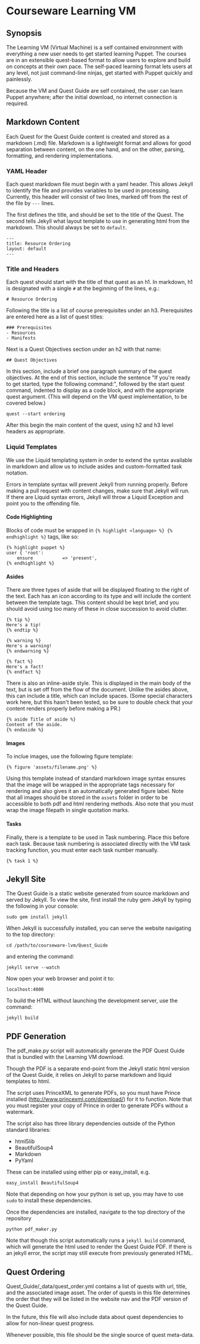 # Courseware Learning VM

## Synopsis

The Learning VM (Virtual Machine) is a self contained environment with everything a new user needs to get started learning Puppet. The courses are in an extensible quest-based format to allow users to explore and build on concepts at their own pace. The self-paced learning format lets users at any level, not just command-line ninjas, get started with Puppet quickly and painlessly.

Because the VM and Quest Guide are self contained, the user can learn Puppet anywhere; after the initial download, no internet connection is required.

## Markdown Content

Each Quest for the Quest Guide content is created and stored as a markdown (.md) file. Markdown is a lightweight format and allows for good separation between content, on the one hand, and on the other, parsing, formatting, and rendering implementations.

### YAML Header

Each quest markdown file must begin with a yaml header. This allows Jekyll to identify the file and provides variables to be used in processing. Currently, this header will consist of two lines, marked off from the rest of the file by `---` lines.

The first defines the title, and should be set to the title of the Quest. The second tells Jekyll what layout template to use in generating html from the markdown. This should always be set to `default`.

	---
	title: Resource Ordering
	layout: default
	---

### Title and Headers

Each quest should start with the title of that quest as an h1. In markdown, h1 is designated with a single `#` at the beginning of the lines, e.g.:

	# Resource Ordering

Following the title is a list of course prerequisites under an h3. Prerequisites are entered here as a list of quest titles:

	### Prerequisites
	- Resources
	- Manifests
	
Next is a Quest Objectives section under an h2 with that name:

	## Quest Objectives
	
In this section, include a brief one paragraph summary of the quest objectives. At the end of this section, include the sentence "If you're ready to get started, type the following command:", followed by the start quest command, indented to display as a code block, and with the appropriate quest argument. (This will depend on the VM quest implementation, to be covered below.)

    quest --start ordering
    
After this begin the main content of the quest, using h2 and h3 level headers as appropriate.

### Liquid Templates

We use the Liquid templating system in order to extend the syntax available in markdown and allow us to include asides and custom-formatted task notation.

Errors in template syntax will prevent Jekyll from running properly. Before making a pull request with content changes, make sure that Jekyll will run. If there are Liquid syntax errors, Jekyll will throw a Liquid Exception and point you to the offending file.

#### Code Highlighting

Blocks of code must be wrapped in `{% highlight <language> %} {% endhighlight %}` tags, like so:

	{% highlight puppet %}
	user { 'root':
  		ensure           => 'present',
  	{% endhighlight %}

#### Asides

There are three types of aside that will be displayed floating to the right of the text. Each has an icon according to its type and will include the content between the template tags. This content should be kept brief, and you should avoid using too many of these in close succession to avoid clutter.

```
{% tip %}
Here's a tip!
{% endtip %}

{% warning %}
Here's a warning!
{% endwarning %}

{% fact %}
Here's a fact!
{% endfact %}
```

There is also an inline-aside style. This is displayed in the main body of the text, but is set off from the flow of the document. Unlike the asides above, this can include a title, which can include spaces. (Some special characters work here, but this hasn't been tested, so be sure to double check that your content renders properly before making a PR.)

```
{% aside Title of aside %}
Content of the aside.
{% endaside %}
```
#### Images

To inclue images, use the following figure template:

```
{% figure 'assets/filename.png' %}
```

Using this template instead of standard markdown image syntax ensures that the image will be wrapped in the appropriate tags necessary for rendering and also gives it an automatically generated figure label. Note that all images should be stored in the `assets` folder in order to be accessible to both pdf and html rendering methods. Also note that you must wrap the image filepath in single quotation marks.

#### Tasks

Finally, there is a template to be used in Task numbering. Place this before each task. Because task numbering is associated directly with the VM task tracking function, you must enter each task number manually.

```
{% task 1 %}
```

## Jekyll Site

The Quest Guide is a static website generated from source markdown and served by Jekyll.  To view the site, first install the ruby gem Jekyll by typing the following in your console:
	
	sudo gem install jekyll
	
When Jekyll is successfully installed, you can serve the website navigating to the top directory:

	cd /path/to/courseware-lvm/Quest_Guide
	
and entering the command:

	jekyll serve --watch
	
Now open your web browser and point it to:
	
	localhost:4000
	
To build the HTML without launching the development server, use the command:

	jekyll build

## PDF Generation

The pdf_make.py script will automatically generate the PDF Quest Guide that is bundled with the Learning VM download.

Though the PDF is a separate end-point from the Jekyll static html version of the Quest Guide, it relies on Jekyll to parse markdown and liquid templates to html.

The script uses PrinceXML to generate PDFs, so you must have Prince installed (http://www.princexml.com/download/) for it to function. Note that you must register your copy of Prince in order to generate PDFs without a watermark.

The script also has three library dependencies outside of the Python standard libraries:

* html5lib
* BeautifulSoup4
* Markdown
* PyYaml

These can be installed using either pip or easy_install, e.g.

	easy_install BeautifulSoup4

Note that depending on how your python is set up, you may have to use `sudo` to install these dependencies.

Once the dependencies are installed, navigate to the top directory of the repository
	
	python pdf_maker.py
	
Note that though this script automatically runs a `jekyll build` command, which will generate the html used to render the Quest Guide PDF. If there is an jekyll error, the script may still execute from previously generated HTML.
	 
## Quest Ordering

Quest_Guide/_data/quest_order.yml contains a list of quests with url, title, and the associated image asset. The order of quests in this file determines the order that they will be listed in the website nav and the PDF version of the Quest Guide.

In the future, this file will also include data about quest dependencies to allow for non-linear quest progress.

Whenever possible, this file should be the single source of quest meta-data.
